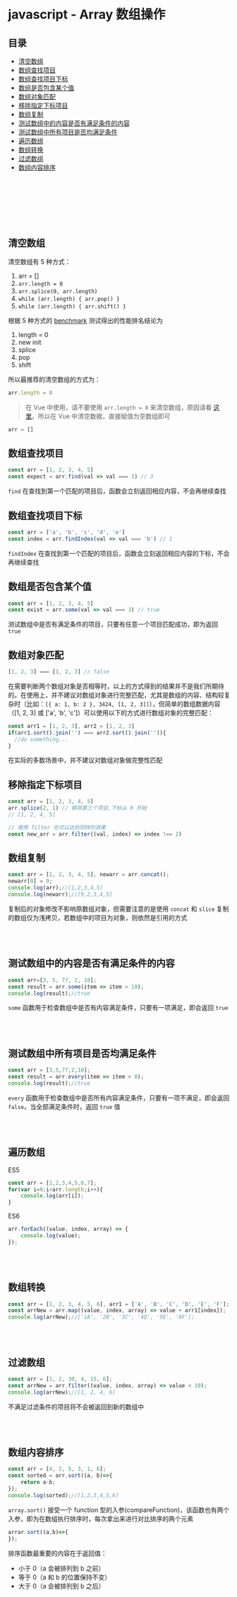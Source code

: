 # javascript - Array 数组操作

## 目录
- [清空数组](#清空数组)
- [数组查找项目](#数组查找项目)
- [数组查找项目下标](#数组查找项目下标)
- [数组是否包含某个值](#数组是否包含某个值)
- [数组对象匹配](#数组对象匹配)
- [移除指定下标项目](#移除指定下标项目)
- [数组复制](#数组复制)
- [测试数组中的内容是否有满足条件的内容](#测试数组中的内容是否有满足条件的内容)
- [测试数组中所有项目是否均满足条件](#测试数组中所有项目是否均满足条件)
- [遍历数组](#遍历数组)
- [数组转换](#数组转换)
- [过滤数组](#过滤数组)
- [数组内容排序](#数组内容排序)


<br><br><br><br><br><br>

## 清空数组

清空数组有 5 种方式：

1. arr = []
2. `arr.length = 0`
3. `arr.splice(0, arr.length)`
4. `while (arr.length) { arr.pop() }`
5. `while (arr.length) { arr.shift() }`

根据 5 种方式的 [benchmark](http://jsben.ch/hyj65) 测试得出的性能排名结论为

1. length = 0
2. new init
3. splice
4. pop
5. shift

所以最推荐的清空数组的方式为：

```js
arr.length = 0
```

> 在 Vue 中使用，请不要使用 `arr.length = 0` 来清空数组，原因请看 [这里](https://github.com/TerryZ/frontend-develops-skill-summary/blob/master/vue/vue-base.md#Array-%E6%93%8D%E4%BD%9C%E6%B3%A8%E6%84%8F%E4%BA%8B%E9%A1%B9)。所以在 Vue 中清空数据，直接赋值为空数组即可

```js
arr = []
```

## 数组查找项目

```js
const arr = [1, 2, 3, 4, 5]
const expect = arr.find(val => val === 3) // 3
```

`find` 在查找到第一个匹配的项目后，函数会立刻返回相应内容，不会再继续查找

## 数组查找项目下标

```js
const arr = ['a', 'b', 'c', 'd', 'e']
const index = arr.findIndex(val => val === 'b') // 1
```

`findIndex` 在查找到第一个匹配的项目后，函数会立刻返回相应内容的下标，不会再继续查找

## 数组是否包含某个值

```js
const arr = [1, 2, 3, 4, 5]
const exist = arr.some(val => val === 3) // true
```

测试数组中是否有满足条件的项目，只要有任意一个项目匹配成功，即为返回 `true`

## 数组对象匹配

```js
[1, 2, 3] === [1, 2, 3] // false
```

在需要判断两个数组对象是否相等时，以上的方式得到的结果并不是我们所期待的。在使用上，并不建议对数组对象进行完整匹配，尤其是数组的内容、结构较复杂时（比如：`[{ a: 1, b: 2 }, 3424, [1, 2, 3]]`），但简单的数组数据内容（[1, 2, 3] 或 ['a', 'b', 'c']）可以使用以下的方式进行数组对象的完整匹配：

```js
const arr1 = [1, 2, 3], arr2 = [1, 2, 3]
if(arr1.sort().join('') === arr2.sort().join('')){
  //do something...
}
```

在实际的多数场景中，并不建议对数组对象做完整性匹配

## 移除指定下标项目

```js
const arr = [1, 2, 3, 4, 5]
arr.splice(2, 1) // 移除第三个项目,下标从 0 开始
// [1, 2, 4, 5]

// 使用 filter 也可以达到同样的效果
const new_arr = arr.filter((val, index) => index !== 2)
```

## 数组复制
```js
const arr = [1, 2, 3, 4, 5], newarr = arr.concat();
newarr[0] = 9;
console.log(arr);//[1,2,3,4,5]
console.log(newarr);//[9,2,3,4,5]
```
复制后的对象修改不影响原数组对象，但需要注意的是使用 `concat` 和 `slice` 复制的数组仅为浅拷贝，若数组中的项目为对象，则依然是引用的方式

<br><br>

## 测试数组中的内容是否有满足条件的内容
```js
const arr=[3, 5, 77, 2, 10];
const result = arr.some(item => item > 10);
console.log(result);//true
```
`some` 函数用于检查数组中是否有内容满足条件，只要有一项满足，即会返回 `true`

<br><br>

## 测试数组中所有项目是否均满足条件

```js
const arr = [3,5,77,2,10];
const result = arr.every(item => item > 0);
console.log(result);//true
```
`every` 函数用于检查数组中是否所有内容满足条件，只要有一项不满足，即会返回 `false`，当全部满足条件时，返回 `true` 值

<br><br>

## 遍历数组

ES5
```js
const arr = [1,2,3,4,5,6,7];
for(var i=0;i<arr.length;i++){
    console.log(arr[i]);
}
```
ES6
```js
arr.forEach((value, index, array) => {
    console.log(value);
});
```

<br><br>

## 数组转换

```js
const arr = [1, 2, 3, 4, 5, 6], arr1 = ['A', 'B', 'C', 'D', 'E', 'F'];
const arrNew = arr.map((value, index, array) => value + arr1[index]);
console.log(arrNew);//['1A', '2B', '3C', '4D', '5E', '6F'];
```

<br><br>

## 过滤数组

```js
const arr = [1, 2, 30, 4, 15, 6];
const arrNew = arr.filter((value, index, array) => value < 10);
console.log(arrNew);//[1, 2, 4, 6]
```

不满足过滤条件的项目将不会被返回到新的数组中

<br><br>

## 数组内容排序

```js
const arr = [4, 2, 5, 3, 1, 6];
const sorted = arr.sort((a, b)=>{
    return a-b;
});
console.log(sorted);//[1,2,3,4,5,6]
```

`array.sort()` 接受一个 function 型的入参(compareFunction)，该函数也有两个入参，即为在数组执行排序时，每次拿出来进行对比排序的两个元素

```js
arrar.sort((a,b)=>{
});
```

排序函数最重要的内容在于返回值：

- 小于 0（a 会被排列到 b 之前）
- 等于 0（a 和 b 的位置保持不变）
- 大于 0（a 会被排列到 b 之后）
